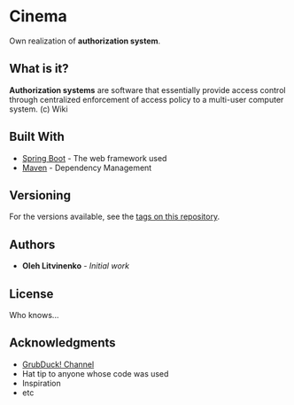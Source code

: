 # Cinema

Own realization of **authorization system**.

## What is it?

**Authorization systems** are software that essentially provide access control through centralized enforcement of access policy to a multi-user computer system. (c) Wiki

## Built With

* [Spring Boot](https://spring.io/projects/spring-boot) - The web framework used
* [Maven](https://maven.apache.org/) - Dependency Management

## Versioning

For the versions available, see the [tags on this repository](https://github.com/houst/repo/tags). 

## Authors

* **Oleh Litvinenko** - *Initial work*

## License

Who knows...

## Acknowledgments

* [GrubDuck! Channel](https://www.youtube.com/channel/UC9V7DJCQCOOTec2MelKmA8w)
* Hat tip to anyone whose code was used
* Inspiration
* etc

